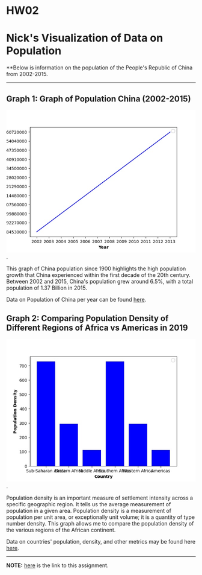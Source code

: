 # HW02
 # Nick's Visualization of Data on Population
**Below is information on the population of the People's Republic of China from 2002-2015. 

---

## Graph 1: Graph of Population China (2002-2015)
![Line Graph of China Popoulation from 2002-2015](https://github.com/nzhang30/HW02/blob/main/population_china.jpg).

This graph of China population since 1900 highlights the high population growth that China experienced within the first decade of the 20th century. Between 2002 and 2015, China's population grew around 6.5%, with a total population of 1.37 Billion in 2015.

Data on Population of China per year can be found [here](https://github.com/antvis/data-set/blob/master/test/fixtures/population-china.csv).


## Graph 2: Comparing Population Density of Different Regions of Africa vs Americas in 2019
![Bar Chart of Population Density in Africa (2019)](https://github.com/nzhang30/HW02/blob/main/Population_density_Africa.jpg).

Population density is an important measure of settlement intensity across a specific geographic region. It tells us the average measurement of population in a given area. Population density is a measurement of population per unit area, or exceptionally unit volume; it is a quantity of type number density. This graph allows me to compare the population density of the various regions of the African continent. 

Data on countries' population, density, and other metrics may be found here [here](https://data.un.org/_Docs/SYB/PDFs/SYB63_1_202105_Population,%20Surface%20Area,%20Density.pdf).

---

**NOTE:** [here](https://github.com/mikeizbicki/cmc-csci040/tree/2021fall/hw_02) is the link to this assignment.
